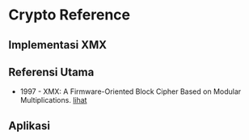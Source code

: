 # Crypto Reference

## Implementasi XMX

## Referensi Utama

* 1997 - XMX: A Firmware-Oriented Block Cipher Based on Modular Multiplications. [lihat](1997.mraihi_naccache_stern_vaudenay.pdf)

## Aplikasi